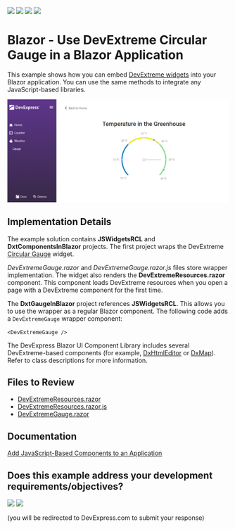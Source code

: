 <!-- default badges list -->
![](https://img.shields.io/endpoint?url=https://codecentral.devexpress.com/api/v1/VersionRange/460853146/24.1.5%2B)
[![](https://img.shields.io/badge/Open_in_DevExpress_Support_Center-FF7200?style=flat-square&logo=DevExpress&logoColor=white)](https://supportcenter.devexpress.com/ticket/details/T1069428)
[![](https://img.shields.io/badge/📖_How_to_use_DevExpress_Examples-e9f6fc?style=flat-square)](https://docs.devexpress.com/GeneralInformation/403183)
[![](https://img.shields.io/badge/💬_Leave_Feedback-feecdd?style=flat-square)](#does-this-example-address-your-development-requirementsobjectives)
<!-- default badges end -->
# Blazor - Use DevExtreme Circular Gauge in a Blazor Application

This example shows how you can embed [DevExtreme widgets](https://js.devexpress.com/Demos/WidgetsGallery/) into your Blazor application. You can use the same methods to integrate any JavaScript-based libraries.

![Circular Gauge in DevExpress Blazor App](circularGauge.png)

## Implementation Details

The example solution contains **JSWidgetsRCL** and **DxtComponentsInBlazor** projects. The first project wraps the DevExtreme [Circular Gauge](https://js.devexpress.com/Demos/WidgetsGallery/Demo/Gauges/Overview/jQuery/Light/) widget.

_DevExtremeGauge.razor_ and _DevExtremeGauge.razor.js_ files store wrapper implementation. The widget also renders the **DevExtremeResources.razor** component. This component loads DevExtreme resources when you open a page with a DevExtreme component for the first time.

The **DxtGaugeInBlazor** project references **JSWidgetsRCL**. This allows you to use the wrapper as a regular Blazor component. The following code adds a `DevExtremeGauge` wrapper component:

```Razor
<DevExtremeGauge />
```

The DevExpress Blazor UI Component Library includes several DevExtreme-based components (for example, [DxHtmlEditor](https://docs.devexpress.com/Blazor/DevExpress.Blazor.DxHtmlEditor) or [DxMap](https://docs.devexpress.com/Blazor/DevExpress.Blazor.DxMap)). Refer to class descriptions for more information.

## Files to Review

* [DevExtremeResources.razor](./CS/DxtGaugeInBlazor/JSWidgetsRCL/DevExtremeComponents/DevExtremeResources.razor)  
* [DevExtremeResources.razor.js](./CS/DxtGaugeInBlazor/JSWidgetsRCL/DevExtremeComponents/DevExtremeResources.razor.js)  
* [DevExtremeGauge.razor](./CS/DxtGaugeInBlazor/JSWidgetsRCL/DevExtremeComponents/DevExtremeGauge.razor)  

## Documentation

[Add JavaScript-Based Components to an Application](https://docs.devexpress.com/Blazor/403578/common-concepts/add-js-components-to-application)
<!-- feedback -->
## Does this example address your development requirements/objectives?

[<img src="https://www.devexpress.com/support/examples/i/yes-button.svg"/>](https://www.devexpress.com/support/examples/survey.xml?utm_source=github&utm_campaign=blazor-use-gauge-map-html-editor&~~~was_helpful=yes) [<img src="https://www.devexpress.com/support/examples/i/no-button.svg"/>](https://www.devexpress.com/support/examples/survey.xml?utm_source=github&utm_campaign=blazor-use-gauge-map-html-editor&~~~was_helpful=no)

(you will be redirected to DevExpress.com to submit your response)
<!-- feedback end -->
